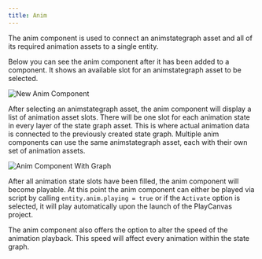 ```yaml
---
title: Anim
---
```


The anim component is used to connect an animstategraph asset and all of its required animation assets to a single entity.

Below you can see the anim component after it has been added to a component. It shows an available slot for an animstategraph asset to be selected.

![New Anim Component](/images/user-manual/anim/new_anim_component.png)

After selecting an animstategraph asset, the anim component will display a list of animation asset slots. There will be one slot for each animation state in every layer of the state graph asset. This is where actual animation data is connected to the previously created state graph. Multiple anim components can use the same animstategraph asset, each with their own set of animation assets.

![Anim Component With Graph](/images/user-manual/anim/anim_component_with_graph.png)

After all animation state slots have been filled, the anim component will become playable. At this point the anim component can either be played via script by calling `entity.anim.playing = true` or if the `Activate` option is selected, it will play automatically upon the launch of the PlayCanvas project.

The anim component also offers the option to alter the speed of the animation playback. This speed will affect every animation within the state graph.
